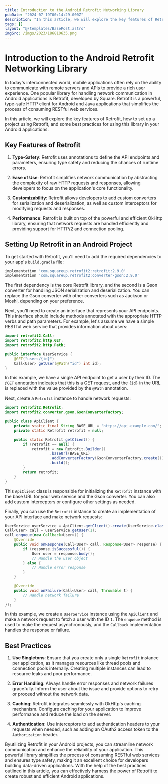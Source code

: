 ```yaml
---
title: Introduction to the Android Retrofit Networking Library
pubDate: "2024-07-19T00:14:29.000Z"
description: "In this article, we will explore the key features of Retrofit, how to set up a project using Retrofit, and some best practices for using this library in your Android applications"
tags: []
layout: "@/templates/BasePost.astro"
imgSrc: /imgs/2023/186810635.png
---
```

# Introduction to the Android Retrofit Networking Library

In today's interconnected world, mobile applications often rely on the ability to communicate with remote servers and APIs to provide a rich user experience. One popular library for handling network communication in Android applications is Retrofit, developed by Square. Retrofit is a powerful, type-safe HTTP client for Android and Java applications that simplifies the process of consuming RESTful web services.

In this article, we will explore the key features of Retrofit, how to set up a project using Retrofit, and some best practices for using this library in your Android applications.

## Key Features of Retrofit

1. **Type-Safety**: Retrofit uses annotations to define the API endpoints and parameters, ensuring type safety and reducing the chances of runtime errors.

2. **Ease of Use**: Retrofit simplifies network communication by abstracting the complexity of raw HTTP requests and responses, allowing developers to focus on the application's core functionality.

3. **Customizability**: Retrofit allows developers to add custom converters for serialization and deserialization, as well as custom interceptors for modifying requests and responses.

4. **Performance**: Retrofit is built on top of the powerful and efficient OkHttp library, ensuring that network requests are handled efficiently and providing support for HTTP/2 and connection pooling.

## Setting Up Retrofit in an Android Project

To get started with Retrofit, you'll need to add the required dependencies to your app's `build.gradle` file:

```groovy
implementation 'com.squareup.retrofit2:retrofit:2.9.0'
implementation 'com.squareup.retrofit2:converter-gson:2.9.0'
```

The first dependency is the core Retrofit library, and the second is a Gson converter for handling JSON serialization and deserialization. You can replace the Gson converter with other converters such as Jackson or Moshi, depending on your preference.

Next, you'll need to create an interface that represents your API endpoints. This interface should include methods annotated with the appropriate HTTP verbs and path parameters. For example, let's assume we have a simple RESTful web service that provides information about users:

```java
import retrofit2.Call;
import retrofit2.http.GET;
import retrofit2.http.Path;

public interface UserService {
    @GET("users/{id}")
    Call<User> getUser(@Path("id") int id);
}
```

In this example, we have a single API endpoint to get a user by their ID. The `@GET` annotation indicates that this is a GET request, and the `{id}` in the URL is replaced with the value provided by the `@Path` annotation.

Next, create a `Retrofit` instance to handle network requests:

```java
import retrofit2.Retrofit;
import retrofit2.converter.gson.GsonConverterFactory;

public class ApiClient {
    private static final String BASE_URL = "https://api.example.com/";
    private static Retrofit retrofit = null;

    public static Retrofit getClient() {
        if (retrofit == null) {
            retrofit = new Retrofit.Builder()
                    .baseUrl(BASE_URL)
                    .addConverterFactory(GsonConverterFactory.create())
                    .build();
        }
        return retrofit;
    }
}
```

This `ApiClient` class is responsible for initializing the `Retrofit` instance with the base URL for your web service and the Gson converter. You can also add custom interceptors or configure other settings as needed.

Finally, you can use the `Retrofit` instance to create an implementation of your API interface and make network requests:

```java
UserService userService = ApiClient.getClient().create(UserService.class);
Call<User> call = userService.getUser(1);
call.enqueue(new Callback<User>() {
    @Override
    public void onResponse(Call<User> call, Response<User> response) {
        if (response.isSuccessful()) {
            User user = response.body();
            // Handle the user object
        } else {
            // Handle error response
        }
    }

    @Override
    public void onFailure(Call<User> call, Throwable t) {
        // Handle network failure
    }
});
```

In this example, we create a `UserService` instance using the `ApiClient` and make a network request to fetch a user with the ID `1`. The `enqueue` method is used to make the request asynchronously, and the `Callback` implementation handles the response or failure.

## Best Practices

1. **Use Singletons**: Ensure that you create only a single `Retrofit` instance per application, as it manages resources like thread pools and connection pools internally. Creating multiple instances can lead to resource leaks and poor performance.

2. **Error Handling**: Always handle error responses and network failures gracefully. Inform the user about the issue and provide options to retry or proceed without the network data.

3. **Caching**: Retrofit integrates seamlessly with OkHttp's caching mechanism. Configure caching for your application to improve performance and reduce the load on the server.

4. **Authentication**: Use interceptors to add authentication headers to your requests when needed, such as adding an OAuth2 access token to the `Authorization` header.

Byutilizing Retrofit in your Android projects, you can streamline network communication and enhance the reliability of your application. This powerful library simplifies the process of consuming RESTful web services and ensures type safety, making it an excellent choice for developers building data-driven applications. With the help of the best practices outlined in this article, you can effectively harness the power of Retrofit to create robust and efficient Android applications.
